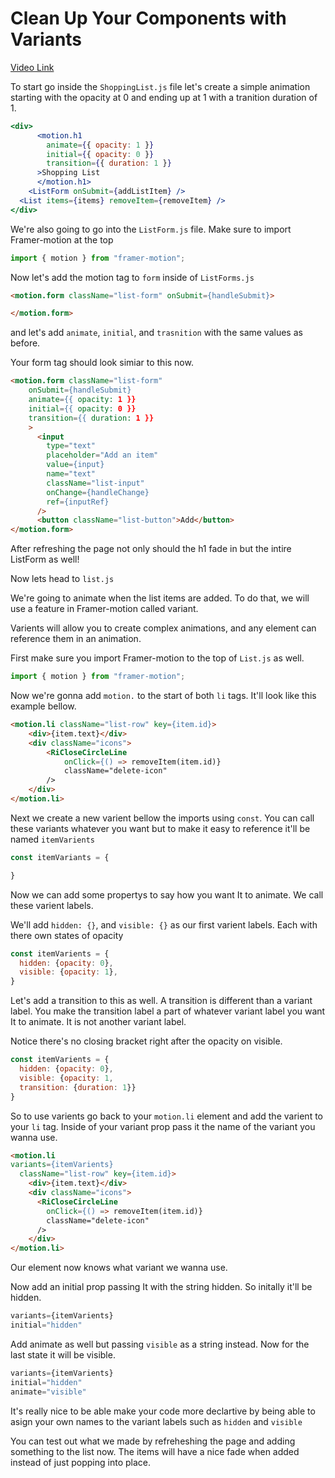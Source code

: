 # Clean Up Your Components with Variants

[Video Link](https://app.egghead.io/lessons/egghead-clean-up-your-components-with-variants?pl=animate-react-apps-with-framer-motion-aa83f52c)

<TimeStamp start="0:00" end="0:15">

To start go inside the `ShoppingList.js` file let's create a simple animation starting with the opacity at 0 and ending up at 1 with a tranition duration of 1.

```jsx
<div>
      <motion.h1
        animate={{ opacity: 1 }}
        initial={{ opacity: 0 }}
        transition={{ duration: 1 }}
      >Shopping List
      </motion.h1>
    <ListForm onSubmit={addListItem} />
  <List items={items} removeItem={removeItem} />
</div>
```
</timeStamp>

<TimeStamp start="0:15" end="0:21">

We're also going to go into the `ListForm.js` file. Make sure to import Framer-motion at the top 

```jsx
import { motion } from "framer-motion";
```
</TimeStamp>

<TimeStamp start="0:22" end="0:35">

Now let's add the motion tag to `form` inside of `ListForms.js`

```html
<motion.form className="list-form" onSubmit={handleSubmit}>

</motion.form>
```

and let's add `animate`, `initial`, and `trasnition` with the same values as before. 

Your form tag should look simiar to this now.

```html
<motion.form className="list-form" 
    onSubmit={handleSubmit}
    animate={{ opacity: 1 }}
    initial={{ opacity: 0 }}
    transition={{ duration: 1 }}
    >
      <input
        type="text"
        placeholder="Add an item"
        value={input}
        name="text"
        className="list-input"
        onChange={handleChange}
        ref={inputRef}
      />
      <button className="list-button">Add</button>
</motion.form>
```

</TimeStamp>

<TimeStamp start="0:35" end="0:46">

After refreshing the page not only should the h1 fade in but the intire ListForm as well!

Now lets head to `list.js` 

</TimeStamp>

<TimeStamp start="0:46" end="0:58">

We're going to animate when the list items are added. To do that, we will use a feature in Framer-motion called variant. 

</TimeStamp>

<TimeStamp start="0:58" end="1:07">

Varients will allow you to create complex animations, and any element can reference them in an animation.

</TimeStamp>

<TimeStamp start="1:07" end="1:13">

First make sure you import Framer-motion to the top of `List.js` as well. 

```jsx
import { motion } from "framer-motion";
```
</TimeStamp>

<TimeStamp start="1:13" end="1:25">

Now we're gonna add `motion.` to the start of both `li` tags. It'll look like this example bellow.

```html
<motion.li className="list-row" key={item.id}>
    <div>{item.text}</div>
    <div className="icons">
        <RiCloseCircleLine
            onClick={() => removeItem(item.id)}
            className="delete-icon"
        />
    </div>
</motion.li>
```
</TimeStamp>

<TimeStamp start="1:25" end="1:37">

Next we create a new varient bellow the imports using `const`. You can call these variants whatever you want but to make it easy to reference it'll be named `itemVarients`

```jsx
const itemVariants = {

}
```
</TimeStamp>

<TimeStamp start="1:37" end="2:16">

Now we can add some propertys to say how you want It to animate. We call these varient labels. 

We'll add `hidden: {}`, and `visible: {}` as our first varient labels. Each with there own states of opacity

```jsx
const itemVarients = {
  hidden: {opacity: 0},
  visible: {opacity: 1},
}
```

</TimeStamp>

<TimeStamp start="2:16" end="2:40">

Let's add a transition to this as well. A transition is different than a variant label. You make the transition label a part of whatever variant label you want It to animate. It is not another variant label.

Notice there's no closing bracket right after the opacity on visible.

```jsx
const itemVarients = {
  hidden: {opacity: 0},
  visible: {opacity: 1,
  transition: {duration: 1}}
}
```
</TimeStamp>

<TimeStamp start="2:41" end="3:00">

So to use varients go back to your `motion.li` element and add the varient to your `li` tag. Inside of your variant prop pass it the name of the variant you wanna use. 

```html
<motion.li
variants={itemVarients}
  className="list-row" key={item.id}>
    <div>{item.text}</div>
    <div className="icons">
      <RiCloseCircleLine
        onClick={() => removeItem(item.id)}
        className="delete-icon"
      />
    </div>
</motion.li>
```
</TimeStamp>

<TimeStamp start="3:00" end="3:09">

Our element now knows what variant we wanna use.

</TimeStamp>

<TimeStamp start="3:10" end="3:21">

Now add an initial prop passing It with the string hidden. So initally it'll be hidden. 

```jsx
variants={itemVarients}
initial="hidden"
```
</TimeStamp>

<TimeStamp start="3:21" end="3:28">

Add animate as well but passing `visible` as a string instead. Now for the last state it will be visible.

```jsx
variants={itemVarients}
initial="hidden"
animate="visible"
```
</TimeStamp>

<TimeStamp start="3:30" end="3:44">

It's really nice to be able make your code more declartive by being able to asign your own names to the variant labels such as `hidden` and `visible`

</TimeStamp>

<TimeStamp start="3:45" end="4:02">

You can test out what we made by refreheshing the page and adding something to the list now. The items will have a nice fade when added instead of just popping into place.

</TimeStamp>